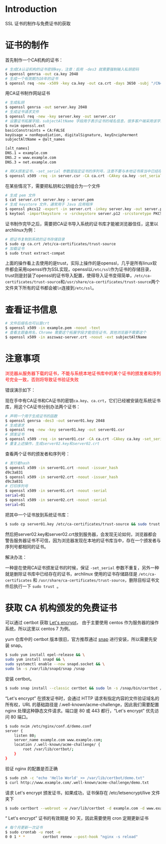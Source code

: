 # Introduction

SSL 证书的制作与免费证书的获取

# 证书的制作

首先制作一个CA机构的证书：

```bash
# 生成CA认证机构的证书密钥key，注意：启用 -des3 就需要强制输入私钥密码
$ openssl genrsa -out ca.key 2048
# 生成一个有效期为10年的证书
$ openssl req -new -x509 -key ca.key -out ca.crt -days 3650 -subj "/CN=los.aszswaz.cn" -addext "subjectAltName = DNS:los.aszswaz.cn"
```

用CA证书制作网站证书

```bash
# 生成私钥
$ openssl genrsa -out server.key 2048
# 生成证书请求文件
$ openssl req -new -key server.key -out server.csr
# 设置证书拓展字段，subjectAltName 字段用于表示证书的域名信息，很多客户端采用该字段来验证证书的有效性
$ nvim openssl.ext
basicConstraints = CA:FALSE
keyUsage = nonRepudiation, digitalSignature, keyEncipherment
subjectAltName = @alt_names

[alt_names]
DNS.1 = example.com
DNS.2 = www.example.com
DNS.3 = net.example.com

# 用CA颁发证书，-set_serial 参数是指定证书的序列号，注意不要与本地证书库当中已经存在的证书的序列号相同，具体原因在下面的“注意事项”当中讲解
$ openssl x509 -req -in server.csr -CA ca.crt -CAkey ca.key -set_serial 01 -out server.crt -days 3650 -extfile openssl.ext
```

在某些情况下，需要把私钥和公钥组合为一个文件

```bash
# 生成 pem 文件
$ cat server.crt server.key > server.pem
# 生成 keystore 文件，通常用于 Java 应用程序
$ openssl pkcs12 -export -in server.crt -inkey server.key -out server.p12
$ keytool -importkeystore -v -srckeystore server.p12 -srcstoretype PKCS12 -destkeystore server.keystore -deststoretype PKCS12
```

证书制作完毕之后，需要把CA证书导入系统的证书库才能被浏览器信任，这里以archlinux为例：

```bash
# 把证书复制到系统的证书存储目录
$ sudo cp ca.crt /etc/ca-certificates/trust-source
# 加载证书
$ sudo trust extract-compat
```

上面的操作看上去使用的是trust，实际上操作的是openssl，几乎是所有linux软件都会采用openssl作为SSL实现，openssl以`/etc/ssl`作为证书的存储目录，trust则是封装了openssl的证书导入配置，使得导入证书变得简单，`/etc/ca-certificates/trust-source`和`/usr/share/ca-certificates/trust-source`两个文件夹下所有的证书都会被`ln`连接到`/etc/ssl`。

# 查看证书信息

```bash
# 文件后缀名也可以是crt
$ openssl x509 -in example.pem -noout -text
# 查看主题备用名，Chrome 需要这个拓展字段才能信任证书，其他浏览器不需要这个
$ openssl x509 -in aszswaz-server.crt -noout -ext subjectAltName
```

# 注意事项

<font color="red">浏览器从服务器下载的证书，不能与系统本地证书库中的某个证书的颁发者和序列号完全一致，否则将导致证书验证失败</font>

错误演示如下：

现在手中有CA证书和CA证书的密钥`ca.key`、`ca.crt`，它们已经被安装在系统证书库，用这个CA证书分别办法两个证书：

```bash
# 声明一个用于生成证书的函数
$ openssl genrsa -des3 -out server01.key 2048
# 生成请求
$ openssl req -new -key server01.key -out server01.csr
# 颁发证书
$ openssl x509 -req -in server01.csr -CA ca.crt -CAkey ca.key -set_serial 01 -out server01.crt -days 3650
# 重复上述操作，生成server02.key和server02.crt
```

查看两个证书的颁发者和序列号：

```bash
# 发行者hash
$ openssl x509 -in server01.crt -noout -issuer_hash
d9c3a831
$ openssl x509 -in server02.crt -noout -issuer_hash
d9c3a831
# 打印序列号
$ openssl x509 -in server01.crt -noout -serial
serial=01
$ openssl x509 -in server02.crt -noout -serial
serial=01
```

把其中一个证书放到系统证书库：

```bash
$ sudo cp server01.key /etc/ca-certificates/trust-source && sudo trust extract-compat
```

然后把server02.key和server02.crt放到服务器，会发现无论如何，浏览器都会警告服务器证书不可信，因为浏览器发现在本地的证书库当中，存在一个颁发者与序列号都相同的证书。

解决办法：

一种是在使用CA证书颁发证书的时候，保证 `-set_serial` 参数不重复，另外一种就是删除证书库中已经存在的证书，archlinux 使用的证书存储路径是 `/etc/ca-certificates` 和 `/usr/share/ca-certificates/trust-source`，删除目标证书文件后执行一下 `sudo trust `。

# 获取 CA 机构颁发的免费证书

可以通过 certbot 获取 [Let's encrypt](https://letsencrypt.org/)， 由于主要使用 centos 作为服务器的操作系统，所以这里以 centos 7 为例。

yum 仓库中的 certbot 版本很旧，官方推荐通过 [snap](https://snapcraft.io/) 进行安装，所以需要先安装 snap。

```bash
$ sudo yum install epel-release && \
sudo yum install snapd && \
sudo systemctl enable --now snapd.socket && \
sudo ln -s /var/lib/snapd/snap /snap
```

安装 certbot。

```bash
$ sudo snap install --classic certbot && sudo ln -s /snap/bin/certbot /usr/bin/certbot
```

“Let's encrypt” 在颁发证书时，会通过 HTTP 请求有指定内容的文件验证域名的所有权，URL 的基础路径是 /.well-known/acme-challenge，因此我们需要配置 nginx 处理这种静态文件请求。端口是 80 或 443 都行，“Let's encrypt” 优先访问 80 端口。

```bash
$ sudo nvim /etc/nginx/conf.d/demo.conf
server {
    listen 80;
    server_name example.com www.example.com;
    location /.well-known/acme-challenge/ {
        root /var/lib/certbot/;
    }
}
```

验证 nginx 的配置是否正确

```bash
$ sudo zsh -c "echo 'Hello World' >> /var/lib/certbot/demo.txt"
$ curl http://www.example.com/.well-known/acme-challenge/demo.txt
```

请求 Let's encrypt 颁发证书，如果成功，证书保存在 /etc/letsencrypt/live 文件夹下

```bash
$ sudo certbort --webroot -w /var/lib/certbot -d example.com -d www.example.com
```

“ Let's encrypt” 证书的有效期是 90 天，因此需要使用 cron 定期更新证书

```bash
# 每个月更新一次证书
$ sudo crontab -u root -e
0 0 1 * *        certbot renew --post-hook "nginx -s reload"
```

